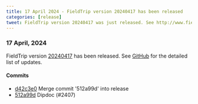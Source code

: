 ```yaml
---
title: 17 April 2024 - FieldTrip version 20240417 has been released
categories: [release]
tweet: FieldTrip version 20240417 was just released. See http://www.fieldtriptoolbox.org/#17-april-2024
---
```


### 17 April, 2024

FieldTrip version [20240417](http://github.com/fieldtrip/fieldtrip/releases/tag/20240417) has been released.
See [GitHub](https://github.com/fieldtrip/fieldtrip/compare/20240414...20240417) for the detailed list of updates.

#### Commits

- [d42c3e0](http://github.com/fieldtrip/fieldtrip/commit/d42c3e0) Merge commit '512a99d' into release
- [512a99d](http://github.com/fieldtrip/fieldtrip/commit/512a99d) Dipdoc (#2407)
